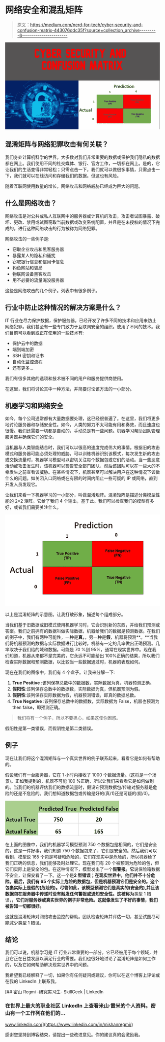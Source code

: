 # 网络安全和混乱矩阵

> 原文：<https://medium.com/nerd-for-tech/cyber-security-and-confusion-matrix-443076ddc35f?source=collection_archive---------6----------------------->

![](img/79cbdc0e622eb49a1402698ac6122b07.png)

## 混淆矩阵与网络犯罪攻击有何关联？

我们身处计算机科学的世界。大多数对我们非常重要的数据或保护我们隐私的数据都在网上。我们使用不同的社交媒体、银行、官方工作，一切都在网上。是的，它让我们的生活变得非常轻松；只需点击一下，我们就可以做很多事情，只需点击一下，我们就可以在线访问和存储我们的数据。但这也有风险。

随着互联网使用数量的增长，网络攻击和网络威胁已经成为巨大的问题。

## 什么是网络攻击？

网络攻击是对公共或私人互联网中的服务器或计算机的攻击，攻击者试图暴露、破坏、更改、禁用或试图窃取当前数据或改变系统配置，并且是在未授权的情况下完成的。进行这种网络攻击的行为被称为网络犯罪。

网络攻击的一些例子是:

*   窃取企业攻击和黑客服务器
*   暴露某人的隐私和骚扰
*   窃取银行信息和信用卡信息
*   钓鱼网站和骗局
*   物联网设备黑客攻击
*   用不必要的流量淹没服务器

这些是网络攻击的几个例子。列表中有很多例子。

## 行业中防止这种情况的解决方案是什么？

IT 行业在尽力保护数据，保护服务器。已经开发了许多不同的技术和应用来防止网络犯罪。我们甚至有一些专门致力于互联网安全的组织。使用了不同的技术。我们目前可以看到或正在使用的一些技术有:

*   保护云中的数据
*   端到端加密
*   SSH 密钥和证书
*   自动化监控流程
*   还有更多…

我们有很多其他的选项和技术被不同的用户和服务提供商使用。

在这里，我们将讨论其中一种方法，并简要讨论该方法的一小部分。

## 机器学习和网络安全

如今，每个公司通常都有大量数据要处理，这已经很普遍了。在这里，我们将更多地讨论服务器和存储安全性。如今，人类的努力不太可能有用和奏效，而且速度也很慢。我们还需要一切都是自动的，手动总是有一些问题。机器学习帮助团队管理服务器并确保它们的安全。

当机器与人类智能结合时，我们可以以很高的速度完成伟大的事情。根据旧的攻击模式和服务器可能必须处理的威胁，可以训练机器识别该模式，每次发生新的攻击或交换流量时，机器学习模型可以密切关注每个数据包或它们的活动。当一些恶意活动或攻击发生时，该机器可以警告安全部门团队，然后该团队可以在一些大的不幸发生之前查看该威胁。在某些情况下，机器甚至可以解决用户在这种情况下该做什么的问题。如关闭入口网络或在有限的时间内阻止一些可疑的 IP 或网络，直到开发人员发现它。

让我们来看一下机器学习的一小部分，叫做混淆矩阵。混淆矩阵是描述分类模型性能的 2*2 矩阵。它给了我们 4 个输出，基于此。我们可以检查我们的模型有多好，或者我们需要关注什么。

![](img/33c7fecb8b9e133599ffcda1d6f7c3f7.png)

以上是混淆矩阵的示意图。让我打破形象，描述每个组成部分。

当我们基于旧数据或旧模式使用机器学习时，它会识别新的东西，并给我们预测或答案。我们之前拥有的数据叫做实际数据，机器给我们的数据是预测数据。在我们的例子中，我们有两种可能性，一种是**真，**，另一种是**假**，机器将预测**。**当我们将机器预测的数据与实际数据进行比较时，机器有一定的几率做出正确预测。几率取决于我们给的域和数据。可能是 70 %到 95%，通常在现实世界中。现在我们知道，机器从来都不是完美的，它永远不可能给出 100%正确的结果，所以我们检查实际数据和预测数据，以比较当一些数据通过时，机器的表现如何。

现在在我们的图像中，我们有 4 个盒子。让我来分解一下:

1.  **True Positive** :该列保存总数中的数据数，实际数据为真，机器预测正确。
2.  **假阳性**:该列保存总数中的数据数，实际数据为真，但机器预测为假。
3.  **假阴性**:该列保存实际数据为假，机器预测错误，即真的数据总数。
4.  **True Negative** :该列保存总数中的数据数，实际数据为 False，机器也预测为 then false，即预测正确。

> 我们将有一个例子，所以不要担心，如果这使你困惑。

假阳性是第一类错误，而假阴性是第二类错误。

## 例子

现在让我们将这个混淆矩阵与一个真实世界的例子联系起来，看看它是如何有帮助的。

假设我们有一台服务器，它在 1 小时内接收了 1000 个数据流量。(这将是一个场景)。正如我提到的，机器不可能 100 %正确，所以让我们来看看它是如何做到的。当我们的机器评估我们的数据流量时，假设它预测数据包/传输对服务器是危险的还是不危险的。我们想知道数据包或传输是好的(真/1)还是可疑的(假/0)。

![](img/14b1794e5717e76f11e6d8f1bcba153a.png)

在上面的图像中，我们的机器学习模型预测 750 个数据包是相同的，它们是安全的，这是一件好事，我们知道 750 个数据包来了，它们是安全的。然后我们可以看到，模型说 165 个包是可疑和危险的，它们在现实中是危险的，所以机器给了我们正确的信息，我们能够及时处理它。现在我们有 20 个被预测为危险的包，但它们实际上是安全的包。在这种情况下，模型发出了一个**假警报。它**说保险箱数据不安全，让保安看了一下。这一个是**2 型错误；在现实世界中，他们并不十分危险。最后，我们有 65 个实际上危险的数据包，但是机器预测它们是安全的。这个包裹实际上是假的(危险的)。尽管如此，该模型预测它们是真实的(安全的),并且该数据包在服务器中传递时没有触发任何警报或通知安全性。这被称为**类型 1 错误，**，它们对服务器或真实世界的例子非常危险。这就像发生了不好的事情，我们被告知一切都很好。**

这就是混淆矩阵对网络攻击监控的帮助。团队检查矩阵并评估一切，甚至试图尽可能减少类型 1 错误。

## 结论

我们可以说，机器学习是 IT 行业非常重要的一部分，它已经被用于每个领域，并且它正在日益发展以满足行业的需要。我们也很好地讨论了混淆矩阵是如何工作的，以及它如何帮助解决现实世界中的问题。

我希望我已经解释了一切，如果你有任何疑问或建议，你可以在这个博客上评论或在我的 LinkedIn 上联系我。

[](https://www.linkedin.com/in/mishanregmi/) [## 密山 Regmi -研究实习生- SkillGeek | LinkedIn

### 在世界上最大的职业社区 LinkedIn 上查看米山·雷米的个人资料。密山有一个工作列在他们的…

www.linkedin.com](https://www.linkedin.com/in/mishanregmi/) 

感谢您坚持到博客结束，请提出一些改进意见。你的建议真的会激励我。